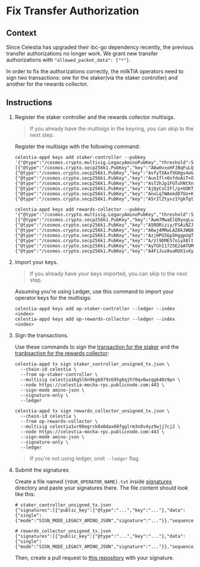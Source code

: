 # Fix Transfer Authorization

## Context

Since Celestia has upgraded their ibc-go dependency recently, the previous
transfer authorizations no longer work.
We grant new transfer authorizations with `"allowed_packet_data": ["*"]`.

In order to fix the authorizations correctly, the milkTIA operators need to sign
two transactions: one for the staker(via the staker controller) and another for
the rewards collector.

## Instructions

1. Register the staker controller and the rewards collector multisigs.

   > If you already have the multisigs in the keyring, you can skip to the next
   > step.

   Register the multisigs with the following command:

   ```shell
   celestia-appd keys add staker-controller --pubkey '{"@type":"/cosmos.crypto.multisig.LegacyAminoPubKey","threshold":5,"public_keys":[{"@type":"/cosmos.crypto.secp256k1.PubKey","key":"A8w0vxoHFJBqFuLQrSz2jZnuQIfi4aN9Q4Bfi7vg2ihY"},{"@type":"/cosmos.crypto.secp256k1.PubKey","key":"AvfyTXAxfXGHgs4oGFdNJYk+FZYzEgI2O9CDKZk9oiH6"},{"@type":"/cosmos.crypto.secp256k1.PubKey","key":"AunIfl+OnfdoAiT+OGFQg2Pf8bDAjxFga50aqr3cHWQS"},{"@type":"/cosmos.crypto.secp256k1.PubKey","key":"AsT2hJp1FGTuhNtXnQqRjJN8VU8PtWW/fyC1uesqotJE"},{"@type":"/cosmos.crypto.secp256k1.PubKey","key":"AjQyCsCIFl/p+UOKTREcMtwaaMoHBm5o6Sf952vE/Dj+"},{"@type":"/cosmos.crypto.secp256k1.PubKey","key":"AnxLq7WAekdD7Uo+KCgmPxbwqllUIGtCXCxYQCS2GH2Y"},{"@type":"/cosmos.crypto.secp256k1.PubKey","key":"A5rIlZtyvz1YgkTgtzZeW0Znw3K1VABGYR9n9YB6ULok"}]}'

   celestia-appd keys add rewards-collector --pubkey '{"@type":"/cosmos.crypto.multisig.LegacyAminoPubKey","threshold":5,"public_keys":[{"@type":"/cosmos.crypto.secp256k1.PubKey","key":"Awm7MwaElQ9yxgLuKu4zYOVRLQO9JMvfd/OQXSo3Aa1/"},{"@type":"/cosmos.crypto.secp256k1.PubKey","key":"A5RORiziy/FSAiNZJdROcaqZWKVji/auWQQkI9LdsAYj"},{"@type":"/cosmos.crypto.secp256k1.PubKey","key":"A6wj4MRwLAZAkJWQ82OqTKeSI/P91DxWRAN8PnFMbL+p"},{"@type":"/cosmos.crypto.secp256k1.PubKey","key":"AzjHPG5Gp5HggpUqT2AVDatPqGY5E0MmaHXBJeWj8VsE"},{"@type":"/cosmos.crypto.secp256k1.PubKey","key":"A/zl9DME57oiyX8ltf1dYi9+4ZswhKeys7dh6cDNtop6"},{"@type":"/cosmos.crypto.secp256k1.PubKey","key":"AyTGhI1725E2aATUMzGRlZ1oc/kV0AKugzrBGo8C9bkx"},{"@type":"/cosmos.crypto.secp256k1.PubKey","key":"A4FiJus8oaRUX1vXyF9Qy040EL5wibtBYV0OwU+5mpw5"}]}'
   ```

2. Import your keys.

   > If you already have your keys imported, you can skip to the next step.

   Assuming you're using Ledger, use this command to import your operator keys
   for the multisigs:

   ```shell
   celestia-appd keys add op-staker-controller --ledger --index <index>
   celestia-appd keys add op-rewards-collector --ledger --index <index>
   ```

3. Sign the transactions.

   Use these commands to sign the
   [transaction for the staker](./staker_controller_unsigned_tx.json) and the
   [tranbsaction for the rewards collector](./rewards_collector_unsigned_tx.json):

   ```shell
   celestia-appd tx sign staker_controller_unsigned_tx.json \
     --chain-id celestia \
     --from op-staker-controller \
     --multisig celestia16g5l6n9kg6879z695g6qjh70qv6wzqg640z9pn \
     --node https://celestia-mocha-rpc.publicnode.com:443 \
     --sign-mode amino-json \
     --signature-only \
     --ledger

   celestia-appd tx sign rewards_collector_unsigned_tx.json \
     --chain-id celestia \
     --from op-rewards-collector \
     --multisig celestia1vr00egrck8a0dax68fgglrm3n8v4yz9wjj7cj2 \
     --node https://celestia-mocha-rpc.publicnode.com:443 \
     --sign-mode amino-json \
     --signature-only \
     --ledger
   ```

   > If you're not using ledger, omit `--ledger` flag.

4. Submit the signatures

   Create a file named `{YOUR_OPERATOR_NAME}.txt` inside
   [signatures](./signatures/) directory and paste your signatures there.
   The file content should look like this:

   ```
   # staker_controller_unsigned_tx.json
   {"signatures":[{"public_key":{"@type":"...","key":"..."},"data":{"single":{"mode":"SIGN_MODE_LEGACY_AMINO_JSON","signature":"..."}},"sequence":"..."}]}

   # rewards_collector_unsigned_tx.json
   {"signatures":[{"public_key":{"@type":"...","key":"..."},"data":{"single":{"mode":"SIGN_MODE_LEGACY_AMINO_JSON","signature":"..."}},"sequence":"..."}]}
   ```

   Then, create a pull request to
   [this repository](https://github.com/milkyway-labs/launch) with your signature.
